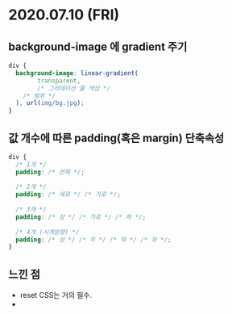 # 2020.07.10 (FRI)

## background-image 에 gradient 주기

```css
div {
  background-image: linear-gradient(
		transparent,
		/* 그라데이션 줄 색상 */
    /* 범위 */
  ), url(img/bg.jpg);
}
```



## 값 개수에 따른 padding(혹은 margin) 단축속성

```css
div {
  /* 1개 */
  padding: /* 전체 */;
  
  /* 2개 */
  padding: /* 세로 */ /* 가로 */;
  
  /* 3개 */
  padding: /* 상 */ /* 가로 */ /* 하 */;
  
  /* 4개 (시계방향) */
  padding: /* 상 */ /* 우 */ /* 하 */ /* 좌 */;
}
```



## 느낀 점

* reset CSS는 거의 필수.
* 

